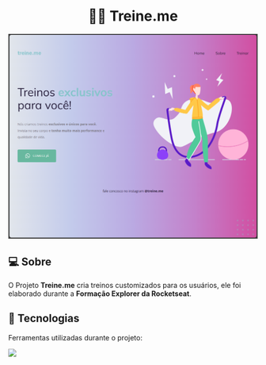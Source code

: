 # <center>👨‍💻 Treine.me </center>
![Treineme](img/treineme.png)

## 💻 Sobre 
O Projeto **Treine.me** cria treinos customizados para os usuários, ele foi elaborado durante a **Formação Explorer da Rocketseat**.

## 🚀 Tecnologias
Ferramentas utilizadas durante o projeto:

<img src="https://skillicons.dev/icons?i=html,css">